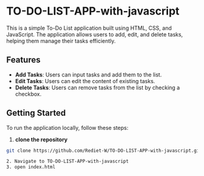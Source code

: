# TO-DO-LIST-APP-with-javascript

This is a simple To-Do List application built using HTML, CSS, and JavaScript. The application allows users to add, edit, and delete tasks, helping them manage their tasks efficiently.

## Features

- **Add Tasks**: Users can input tasks and add them to the list.
- **Edit Tasks**: Users can edit the content of existing tasks.
- **Delete Tasks**: Users can remove tasks from the list by checking a checkbox.

## Getting Started

To run the application locally, follow these steps:

1. **clone the repository**
```bash 
git clone https://github.com/Rediet-W/TO-DO-LIST-APP-with-javascript.git  

2. Navigate to TO-DO-LIST-APP-with-javascript 
3. open index.html